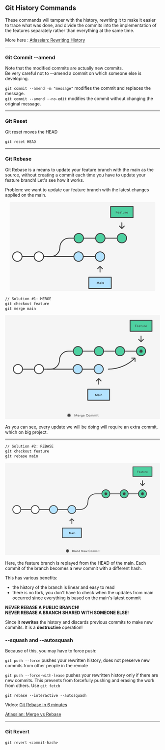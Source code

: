 ## Git History Commands
These commands will tamper with the history, rewriting it to make it easier to trace what was done, and divide the commits into the implementation of the features separately rather than everything at the same time. 

More here : [Atlassian: Rewriting History](https://www.atlassian.com/git/tutorials/rewriting-history)

---
### Git Commit --amend
Note that the modified commits are actually new commits.
<br>Be very careful not to --amend a commit on which someone else is developing. 

``git commit --amend -m "message"`` modifies the commit and replaces the message. 
<br>``git commit --amend --no-edit`` modifies the commit without changing the original message.

---
### Git Reset
Git reset moves the HEAD

``git reset HEAD``


---
### Git Rebase
Git Rebase is a means to update your feature branch with the main as the source, without creating a commit each time you have to update your feature branch! Let's see how it works.

Problem: we want to update our feature branch with the latest changes applied on the main.
<center>

![Alt text](image.png)
</center>

```
// Solution #1: MERGE
git checkout feature
git merge main
```

<center>

![Alt text](image-1.png)
</center>
As you can see, every update we will be doing will require an extra commit, which on big project.

---
```
// Solution #2: REBASE
git checkout feature
git rebase main
```
<center>

![Alt text](image-2.png)
</center>
Here, the feature branch is replayed from the HEAD of the main. Each commit of the branch becomes a new commit with a different hash.

This has various benefits:
- the history of the branch is linear and easy to read
- there is no fork, you don't have to check when the updates from main occurred since everything is based on the main's latest commit 


**NEVER REBASE A PUBLIC BRANCH!**
<br>**NEVER REBASE A BRANCH SHARED WITH SOMEONE ELSE!**

Since it **rewrites** the history and discards previous commits to make new commits. It is a **destructive** operation!
### --squash and --autosquash

Because of this, you may have to force push:

``git push --force`` pushes your rewritten history, does not preserve new commits from other people in the remote

``git push --force-with-lease`` pushes your rewritten history only if there are new commits. This prevents from forcefully pushing and erasing the work from others. Use ``git fetch`` 


``git rebase --interactive --autosquash``

Video: [Git Rebase in 6 minutes](https://www.youtube.com/watch?v=f1wnYdLEpgI)

[Atlassian: Merge vs Rebase ](https://www.atlassian.com/git/tutorials/merging-vs-rebasing)

---
### Git Revert

``git revert <commit-hash>``